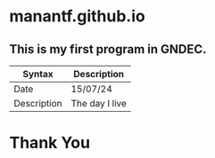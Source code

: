# manantf.github.io
## This is my first program in GNDEC.
| Syntax | Description |
| ---|---|
| Date | 15/07/24 |
| Description | The day I live |

# Thank You
